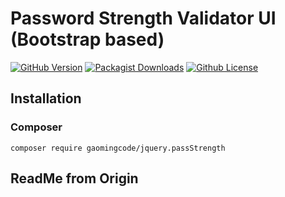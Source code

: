 # Password Strength Validator UI (Bootstrap based)

[![GitHub Version](https://img.shields.io/github/release/gaomingcode/jquery-passStrength.svg)](https://github.com/gaomingcode/jquery-passStrength)
[![Packagist Downloads](https://img.shields.io/packagist/dm/gaomingcode/jquery.passstrength)](https://github.com/gaomingcode/jquery-passStrength)
[![Github License](https://img.shields.io/github/license/gaomingcode/jquery-passStrength)](https://github.com/gaomingcode/jquery-passStrength)

## Installation

### Composer

```
composer require gaomingcode/jquery.passStrength
```

## ReadMe from Origin